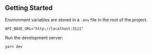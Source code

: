 ## Getting Started

Environment variables are stored in a `.env` file in the root of the project.

```dotenv
API_BASE_URL="http://localhost:3111"
```

Run the development server:

```bash
yarn dev
```



